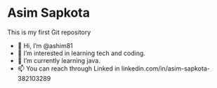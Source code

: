 # Asim Sapkota
This is my first Git repository
- 👋 Hi, I’m @ashim81
- 👀 I’m interested in learning tech and coding.
- 🌱 I’m currently learning java.
- 📫 You can reach through Linked in linkedin.com/in/asim-sapkota-382103289



<!---
ashim81/ashim81 is a ✨ special ✨ repository because its `README.md` (this file) appears on your GitHub profile.
You can click the Preview link to take a look at your changes.
--->
